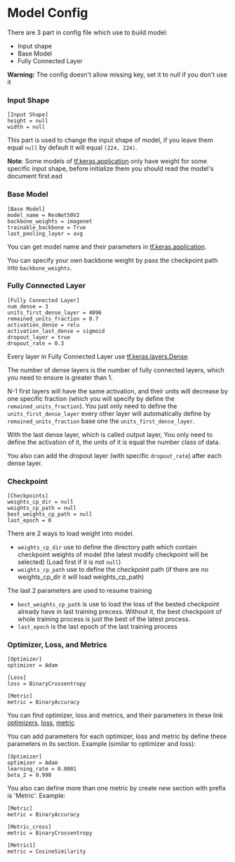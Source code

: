# Model Config

There are 3 part in config file which use to build model:

* Input shape
* Base Model
* Fully Connected Layer

**Warning:** The config doesn't allow missing key, set it to null if you don't use it

### Input Shape

```buildoutcfg
[Input Shape]
height = null
width = null
```

This part is used to change the input shape of model, if you leave them equal `null` by default it will
equal `(224, 224)`.

**Note**: Some models
of [tf.keras.application](https://www.tensorflow.org/api_docs/python/tf/keras/applications#functions) only have weight
for some specific input shape, before initialize them you should read the model's document first.ead

### Base Model

```buildoutcfg
[Base Model]
model_name = ResNet50V2
backbone_weights = imagenet
trainable_backbone = True
last_pooling_layer = avg
```

You can get model name and their parameters
in [tf.keras.application](https://www.tensorflow.org/api_docs/python/tf/keras/applications#functions).

You can specify your own backbone weight by pass the checkpoint path into `backbone_weights`.

### Fully Connected Layer

```buildoutcfg
[Fully Connected Layer]
num_dense = 3
units_first_dense_layer = 4096
remained_units_fraction = 0.7
activation_dense = relu
activation_last_dense = sigmoid
dropout_layer = true
dropout_rate = 0.3
```

Every layer in Fully Connected Layer
use [tf.keras.layers.Dense](https://www.tensorflow.org/api_docs/python/tf/keras/layers/Dense).

The number of dense layers is the number of fully connected layers, which you need to ensure is greater than 1.

N-1 first layers will have the same activation, and their units will decrease by one specific fraction (which you will
specify by define the `remained_units_fraction`). You just only need to define the `units_first_dense_layer` every other
layer will automatically define by `remained_units_fraction` base one the `units_first_dense_layer`.

With the last dense layer, which is called output layer, You only need to define the activation of it, the units of it
is equal the number class of data.

You also can add the dropout layer (with specific `dropout_rate`) after each dense layer.

### Checkpoint

```buildoutcfg
[Checkpoints]
weights_cp_dir = null
weights_cp_path = null
best_weights_cp_path = null
last_epoch = 0
```

There are 2 ways to load weight into model.

* `weights_cp_dir` use to define the directory path which contain checkpoint weights of model
  (the latest modify checkpoint will be selected) (Load first if it is not `null`)
* `weights_cp_path` use to define the checkpoint path (if there are no weights_cp_dir it will load weights_cp_path)

The last 2 parameters are used to resume training

* `best_weights_cp_path` is use to load the loss of the bested checkpoint already have in last training precess. Without
  it, the best checkpoint of whole training process is just the best of the latest process.
* `last_epoch` is the last epoch of the last training process

### Optimizer, Loss, and Metrics

```buildoutcfg
[Optimizer]
optimizer = Adam

[Loss]
loss = BinaryCrossentropy

[Metric]
metric = BinaryAccuracy
```

You can find optimizer, loss and metrics, and their parameters in these link
[optimizers](https://www.tensorflow.org/api_docs/python/tf/keras/optimizers#classes),
[loss](https://www.tensorflow.org/api_docs/python/tf/keras/losses#classes_2),
[metric](https://www.tensorflow.org/api_docs/python/tf/keras/metrics#classes)

You can add parameters for each optimizer, loss and metric by define these parameters in its section. Example (similar
to optimizer and loss):

```buildoutcfg
[Optimizer]
optimizer = Adam
learning_rate = 0.0001
beta_2 = 0.998
```

You also can define more than one metric by create new section with prefix is 'Metric'. Example:

```buildoutcfg
[Metric]
metric = BinaryAccuracy

[Metric_cross]
metric = BinaryCrossentropy

[Metric1] 
metric = CosineSimilarity
```